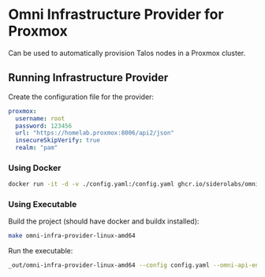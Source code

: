 # Omni Infrastructure Provider for Proxmox

Can be used to automatically provision Talos nodes in a Proxmox cluster.

## Running Infrastructure Provider

Create the configuration file for the provider:

```yaml
proxmox:
  username: root
  password: 123456
  url: "https://homelab.proxmox:8006/api2/json"
  insecureSkipVerify: true
  realm: "pam"
```

### Using Docker

```bash
docker run -it -d -v ./config.yaml:/config.yaml ghcr.io/siderolabs/omni-infra-provider-proxmox --config /config.yaml --omni-api-endpoint https://<account-name>.omni.siderolabs.io/ --omni-service-account-key <service-account-key>
```

### Using Executable

Build the project (should have docker and buildx installed):

```bash
make omni-infra-provider-linux-amd64
```

Run the executable:

```bash
_out/omni-infra-provider-linux-amd64 --config config.yaml --omni-api-endpoint https://<account-name>.omni.siderolabs.io/ --omni-service-account-key <service-account-key>
```
